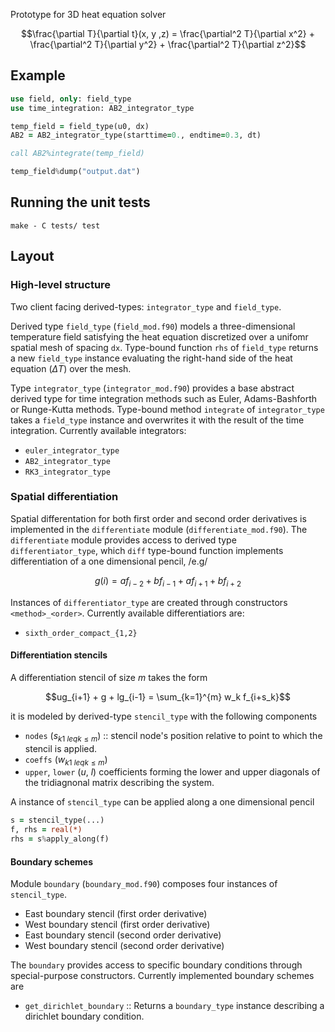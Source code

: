 Prototype for 3D heat equation solver

```math
\frac{\partial T}{\partial t}(x, y ,z) = \frac{\partial^2 T}{\partial x^2} + \frac{\partial^2 T}{\partial y^2} + \frac{\partial^2 T}{\partial z^2}
```
## Example

```fortran
use field, only: field_type
use time_integration: AB2_integrator_type

temp_field = field_type(u0, dx)
AB2 = AB2_integrator_type(starttime=0., endtime=0.3, dt)

call AB2%integrate(temp_field)

temp_field%dump("output.dat")
```

## Running the unit tests

```
make - C tests/ test
```

## Layout

### High-level structure

Two client facing derived-types: `integrator_type` and `field_type`.

Derived type `field_type` (`field_mod.f90`) models a three-dimensional
temperature field satisfying the heat equation discretized over a
unifomr spatial mesh of spacing `dx`. Type-bound function `rhs` of
`field_type` returns a new `field_type` instance evaluating the
right-hand side of the heat equation ($\Delta T$) over the mesh.

Type `integrator_type` (`integrator_mod.f90`) provides a base abstract
derived type for time integration methods such as Euler,
Adams-Bashforth or Runge-Kutta methods. Type-bound method `integrate`
of `integrator_type` takes a `field_type` instance and overwrites it
with the result of the time integration. Currently available integrators:

- `euler_integrator_type`
- `AB2_integrator_type`
- `RK3_integrator_type`

### Spatial differentiation

Spatial differentation for both first order and second order
derivatives is implemented in the `differentiate` module
(`differentiate_mod.f90`). The `differentiate` module provides access
to derived type `differentiator_type`, which `diff` type-bound
function implements differentiation of a one dimensional pencil, /e.g/

```math
g(i) = af_{i-2} + bf_{i-1} + af_{i+1} + bf_{i+2}
```

Instances of `differentiator_type` are created through constructors
`<method>_<order>`. Currently available differentiatiors are:

- `sixth_order_compact_{1,2}`

#### Differentiation stencils

A differentiation stencil of size $m$ takes the form

```math
ug_{i+1} + g + lg_{i-1} = \sum_{k=1}^{m} w_k f_{i+s_k}
```

it is modeled by derived-type `stencil_type` with the following components

- `nodes` (${s_k}_{1 \ leq k \leq m}$) :: stencil node's position
  relative to point to which the stencil is applied.
- `coeffs` (${w_k}_{1 \ leq k \leq m}$)
- `upper`, `lower` ($u$, $l$) coefficients forming the lower and upper
  diagonals of the tridiagnonal matrix describing the system.
  
A instance of `stencil_type` can be applied along a one dimensional
pencil

```fortran
s = stencil_type(...)
f, rhs = real(*)
rhs = s%apply_along(f)
```

#### Boundary schemes

Module `boundary` (`boundary_mod.f90`) composes four instances of
`stencil_type`.

- East boundary stencil (first order derivative)
- West boundary stencil (first order derivative)
- East boundary stencil (second order derivative)
- West boundary stencil (second order derivative)

The `boundary` provides access to specific boundary conditions through
special-purpose constructors. Currently implemented boundary schemes are

- `get_dirichlet_boundary` :: Returns a `boundary_type` instance
  describing a dirichlet boundary condition.


